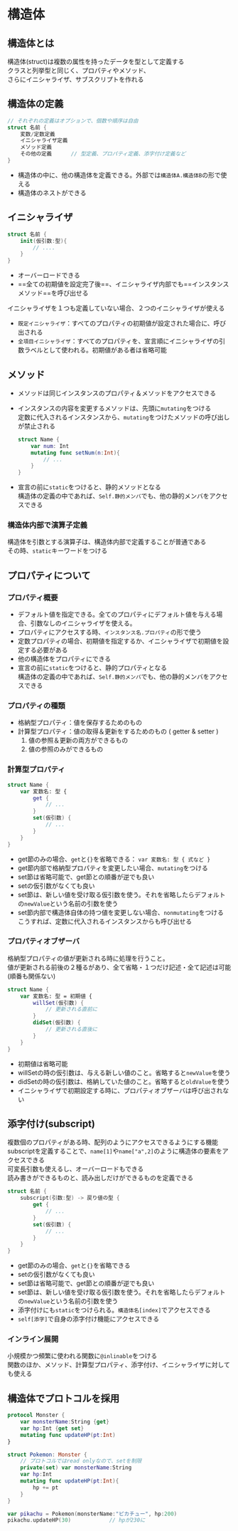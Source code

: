 # 構造体

## 構造体とは

構造体(struct)は複数の属性を持ったデータを型として定義する  
クラスと列挙型と同じく、プロパティやメソッド、  
さらにイニシャライザ、サブスクリプトを作れる

## 構造体の定義

```swift
// それぞれの定義はオプションで、個数や順序は自由
struct 名前 {
    変数/定数定義
    イニシャライザ定義
    メソッド定義
    その他の定義		// 型定義、プロパティ定義、添字付け定義など
}
```

- 構造体の中に、他の構造体を定義できる。外部では`構造体A.構造体B`の形で使える
- 構造体のネストができる

## イニシャライザ

```swift
struct 名前 {
    init(仮引数:型){
        // ....
    }
}
```

- オーバーロードできる
- ==全ての初期値を設定完了後==、イニシャライザ内部でも==インスタンスメソッド==を呼び出せる

イニシャライザを１つも定義していない場合、２つのイニシャライザが使える

- `既定イニシャライザ`：すべてのプロパティの初期値が設定された場合に、呼び出される
- `全項目イニシャライザ`：すべてのプロパティを、宣言順にイニシャライザの引数ラベルとして使われる。初期値がある者は省略可能

## メソッド

- メソッドは同じインスタンスのプロパティ＆メソッドをアクセスできる
- インスタンスの内容を変更するメソッドは、先頭に`mutating`をつける  
    定数に代入されるインスタンスから、`mutating`をつけたメソッドの呼び出しが禁止される

    ```swift
    struct Name {
        var num: Int
        mutating func setNum(n:Int){
            // ...
        }
    }
    ```

- 宣言の前に`static`をつけると、静的メソッドとなる  
    構造体の定義の中であれば、`Self.静的メンバ`でも、他の静的メンバをアクセスできる

### 構造体内部で演算子定義

構造体を引数とする演算子は、構造体内部で定義することが普通である  
その時、`static`キーワードをつける

## プロパティについて

### プロパティ概要

- デフォルト値を指定できる。全てのプロパティにデフォルト値を与える場合、引数なしのイニシャライザを使える。
- プロパティにアクセスする時、`インスタンス名.プロパティ`の形で使う
- 定数プロパティの場合、初期値を指定するか、イニシャライザで初期値を設定する必要がある
- 他の構造体をプロパティにできる
- 宣言の前に`static`をつけると、静的プロパティとなる  
    構造体の定義の中であれば、`Self.静的メンバ`でも、他の静的メンバをアクセスできる

### プロパティの種類

- 格納型プロパティ：値を保存するためのもの
- 計算型プロパティ：値の取得＆更新をするためのもの ( getter & setter )
    1. 値の参照＆更新の両方ができるもの
    2. 値の参照のみができるもの

### 計算型プロパティ

```swift
struct Name {
    var 変数名: 型 {
        get {
            // ...
        }
        set(仮引数) {
            // ...
        }
    }
}
```

- get節のみの場合、`get`と`{}`を省略できる： `var 変数名: 型 { 式など }`
- get節内部で格納型プロパティを変更したい場合、`mutating`をつける
- set節は省略可能で、get節との順番が逆でも良い
- setの仮引数がなくても良い
- set節は、新しい値を受け取る仮引数を使う。それを省略したらデフォルトの`newValue`という名前の引数を使う
- set節内部で構造体自体の持つ値を変更しない場合、`nonmutating`をつける  
    こうすれば、定数に代入されるインスタンスからも呼び出せる

### プロパティオブザーバ

格納型プロパティの値が更新される時に処理を行うこと。  
値が更新される前後の２種るがあり、全て省略・１つだけ記述・全て記述は可能 (順番も関係ない)

```swift
struct Name {
    var 変数名: 型 = 初期値 {
        willSet(仮引数) {
            // 更新される直前に
        }
        didSet(仮引数) {
            // 更新される直後に
        }
    }
}
```

- 初期値は省略可能
- willSetの時の仮引数は、与える新しい値のこと。省略すると`newValue`を使う
- didSetの時の仮引数は、格納していた値のこと。省略すると`oldValue`を使う
- イニシャライザで初期設定する時に、プロパティオブザーバは呼び出されない

## 添字付け(subscript)

複数個のプロパティがある時、配列のようにアクセスできるようにする機能  
subscriptを定義することで、`name[1]`や`name["a",2]`のように構造体の要素をアクセスできる  
可変長引数も使えるし、オーバーロードもできる  
読み書きができるものと、読み出しだけができるものを定義できる

```swift
struct 名前 {
    subscript(引数:型) -> 戻り値の型 {
        get {
            // ...
        }
        set(仮引数) {
            // ...
        }
    }
}
```

- get節のみの場合、`get`と`{}`を省略できる
- setの仮引数がなくても良い
- set節は省略可能で、get節との順番が逆でも良い
- set節は、新しい値を受け取る仮引数を使う。それを省略したらデフォルトの`newValue`という名前の引数を使う
- 添字付けにも`static`をつけられる。`構造体名[index]`でアクセスできる
- `self[添字]`で自身の添字付け機能にアクセスできる

### インライン展開

小規模かつ頻繁に使われる関数に`@inlinable`をつける  
関数のほか、メソッド、計算型プロパティ、添字付け、イニシャライザに対しても使える

## 構造体でプロトコルを採用

```swift
protocol Monster {
    var monsterName:String {get}
    var hp:Int {get set}
    mutating func updateHP(pt:Int)
}

struct Pokemon: Monster {
    // プロトコルではread onlyなので、setを制限
    private(set) var monsterName:String
    var hp:Int
    mutating func updateHP(pt:Int){
        hp += pt
    }
}

var pikachu = Pokemon(monsterName:"ピカチュー", hp:200)
pikachu.updateHP(30)            // hpが230に
```
